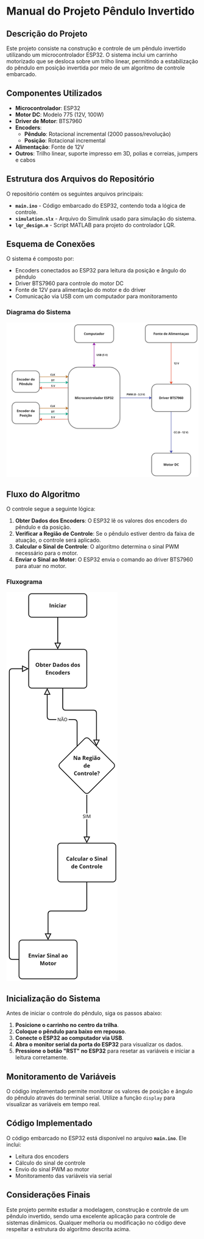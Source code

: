 # Manual do Projeto Pêndulo Invertido

## Descrição do Projeto
Este projeto consiste na construção e controle de um pêndulo invertido utilizando um microcontrolador ESP32. O sistema inclui um carrinho motorizado que se desloca sobre um trilho linear, permitindo a estabilização do pêndulo em posição invertida por meio de um algoritmo de controle embarcado.

## Componentes Utilizados
- **Microcontrolador**: ESP32
- **Motor DC**: Modelo 775 (12V, 100W)
- **Driver de Motor**: BTS7960
- **Encoders**:
  - **Pêndulo**: Rotacional incremental (2000 passos/revolução)
  - **Posição**: Rotacional incremental
- **Alimentação**: Fonte de 12V
- **Outros**: Trilho linear, suporte impresso em 3D, polias e correias, jumpers e cabos

## Estrutura dos Arquivos do Repositório
O repositório contém os seguintes arquivos principais:
- **`main.ino`** - Código embarcado do ESP32, contendo toda a lógica de controle.
- **`simulation.slx`** - Arquivo do Simulink usado para simulação do sistema.
- **`lqr_design.m`** - Script MATLAB para projeto do controlador LQR.

## Esquema de Conexões
O sistema é composto por:
- Encoders conectados ao ESP32 para leitura da posição e ângulo do pêndulo
- Driver BTS7960 para controle do motor DC
- Fonte de 12V para alimentação do motor e do driver
- Comunicação via USB com um computador para monitoramento

### Diagrama do Sistema
![Esquema Elétrico](./images/esquema-eletrico.jpg)

## Fluxo do Algoritmo
O controle segue a seguinte lógica:
1. **Obter Dados dos Encoders**: O ESP32 lê os valores dos encoders do pêndulo e da posição.
2. **Verificar a Região de Controle**: Se o pêndulo estiver dentro da faixa de atuação, o controle será aplicado.
3. **Calcular o Sinal de Controle**: O algoritmo determina o sinal PWM necessário para o motor.
4. **Enviar o Sinal ao Motor**: O ESP32 envia o comando ao driver BTS7960 para atuar no motor.

### Fluxograma
![Fluxograma](./images/logica-fluxograma.jpg)

## Inicialização do Sistema
Antes de iniciar o controle do pêndulo, siga os passos abaixo:
1. **Posicione o carrinho no centro da trilha**.
2. **Coloque o pêndulo para baixo em repouso**.
3. **Conecte o ESP32 ao computador via USB**.
4. **Abra o monitor serial da porta do ESP32** para visualizar os dados.
5. **Pressione o botão "RST" no ESP32** para resetar as variáveis e iniciar a leitura corretamente.

## Monitoramento de Variáveis
O código implementado permite monitorar os valores de posição e ângulo do pêndulo através do terminal serial. Utilize a função `display` para visualizar as variáveis em tempo real.

## Código Implementado
O código embarcado no ESP32 está disponível no arquivo **`main.ino`**. Ele inclui:
- Leitura dos encoders
- Cálculo do sinal de controle
- Envio do sinal PWM ao motor
- Monitoramento das variáveis via serial

## Considerações Finais
Este projeto permite estudar a modelagem, construção e controle de um pêndulo invertido, sendo uma excelente aplicação para controle de sistemas dinâmicos. Qualquer melhoria ou modificação no código deve respeitar a estrutura do algoritmo descrita acima.

